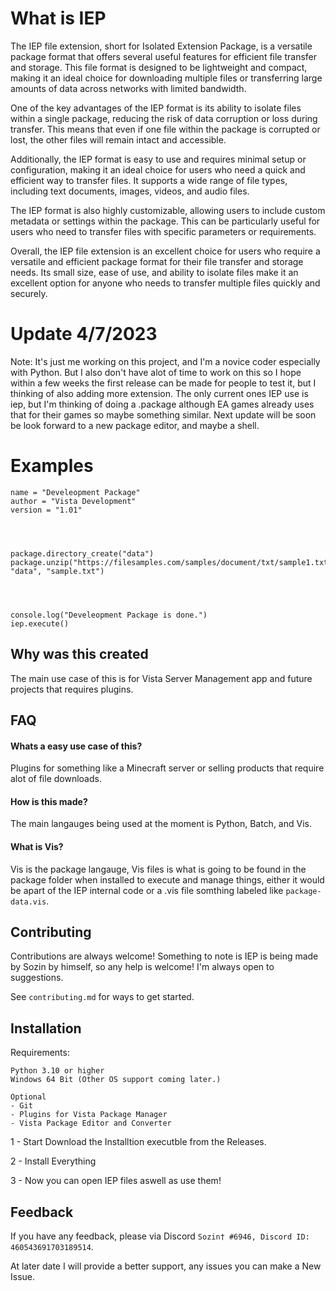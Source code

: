 
# What is IEP

The IEP file extension, short for Isolated Extension Package, is a versatile package format that offers several useful features for efficient file transfer and storage. This file format is designed to be lightweight and compact, making it an ideal choice for downloading multiple files or transferring large amounts of data across networks with limited bandwidth.

One of the key advantages of the IEP format is its ability to isolate files within a single package, reducing the risk of data corruption or loss during transfer. This means that even if one file within the package is corrupted or lost, the other files will remain intact and accessible.

Additionally, the IEP format is easy to use and requires minimal setup or configuration, making it an ideal choice for users who need a quick and efficient way to transfer files. It supports a wide range of file types, including text documents, images, videos, and audio files.

The IEP format is also highly customizable, allowing users to include custom metadata or settings within the package. This can be particularly useful for users who need to transfer files with specific parameters or requirements.

Overall, the IEP file extension is an excellent choice for users who require a versatile and efficient package format for their file transfer and storage needs. Its small size, ease of use, and ability to isolate files make it an excellent option for anyone who needs to transfer multiple files quickly and securely.


# Update 4/7/2023
Note: It's just me working on this project, and I'm a novice coder especially with Python. But I also don't have alot of time to work on this so I hope within a few weeks the first release can be made for people to test it, but I thinking of also adding more extension. The only current ones IEP use is iep, but I'm thinking of doing a .package although EA games already uses that for their games so maybe something similar. Next update will be soon be look forward to a new package editor, and maybe a shell.


# Examples
```
name = "Develeopment Package"
author = "Vista Development"
version = "1.01"




package.directory_create("data")
package.unzip("https://filesamples.com/samples/document/txt/sample1.txt", "data", "sample.txt")




console.log("Develeopment Package is done.")
iep.execute()
```
## Why was this created

The main use case of this is for Vista Server Management app and future projects that requires plugins.
## FAQ

#### Whats a easy use case of this?

Plugins for something like a Minecraft server or selling products that require alot of file downloads.

#### How is this made?

The main langauges being used at the moment is Python, Batch, and Vis.

#### What is Vis?

Vis is the package langauge, Vis files is what is going to be found in the package folder when installed to execute and manage things, either it would be apart of the IEP internal code or a .vis file somthing labeled like `package-data.vis`.


## Contributing

Contributions are always welcome! Something to note is IEP is being made by Sozin by himself, so any help is welcome! I'm always open to suggestions.

See `contributing.md` for ways to get started.


## Installation

Requirements: 
```
Python 3.10 or higher
Windows 64 Bit (Other OS support coming later.)

Optional
- Git
- Plugins for Vista Package Manager
- Vista Package Editor and Converter
```

1 - Start Download the Installtion executble from the Releases.

2 - Install Everything

3 - Now you can open IEP files aswell as use them!
## Feedback

If you have any feedback, please via Discord `Sozin†
#6946, Discord ID: 460543691703189514`.

At later date  I will provide a better support, any issues you can make a New Issue.

